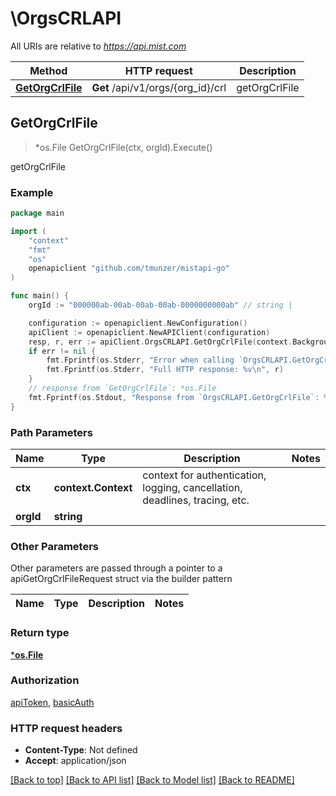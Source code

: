 # \OrgsCRLAPI

All URIs are relative to *https://api.mist.com*

Method | HTTP request | Description
------------- | ------------- | -------------
[**GetOrgCrlFile**](OrgsCRLAPI.md#GetOrgCrlFile) | **Get** /api/v1/orgs/{org_id}/crl | getOrgCrlFile



## GetOrgCrlFile

> *os.File GetOrgCrlFile(ctx, orgId).Execute()

getOrgCrlFile



### Example

```go
package main

import (
	"context"
	"fmt"
	"os"
	openapiclient "github.com/tmunzer/mistapi-go"
)

func main() {
	orgId := "000000ab-00ab-00ab-00ab-0000000000ab" // string | 

	configuration := openapiclient.NewConfiguration()
	apiClient := openapiclient.NewAPIClient(configuration)
	resp, r, err := apiClient.OrgsCRLAPI.GetOrgCrlFile(context.Background(), orgId).Execute()
	if err != nil {
		fmt.Fprintf(os.Stderr, "Error when calling `OrgsCRLAPI.GetOrgCrlFile``: %v\n", err)
		fmt.Fprintf(os.Stderr, "Full HTTP response: %v\n", r)
	}
	// response from `GetOrgCrlFile`: *os.File
	fmt.Fprintf(os.Stdout, "Response from `OrgsCRLAPI.GetOrgCrlFile`: %v\n", resp)
}
```

### Path Parameters


Name | Type | Description  | Notes
------------- | ------------- | ------------- | -------------
**ctx** | **context.Context** | context for authentication, logging, cancellation, deadlines, tracing, etc.
**orgId** | **string** |  | 

### Other Parameters

Other parameters are passed through a pointer to a apiGetOrgCrlFileRequest struct via the builder pattern


Name | Type | Description  | Notes
------------- | ------------- | ------------- | -------------


### Return type

[***os.File**](*os.File.md)

### Authorization

[apiToken](../README.md#apiToken), [basicAuth](../README.md#basicAuth)

### HTTP request headers

- **Content-Type**: Not defined
- **Accept**: application/json

[[Back to top]](#) [[Back to API list]](../README.md#documentation-for-api-endpoints)
[[Back to Model list]](../README.md#documentation-for-models)
[[Back to README]](../README.md)

